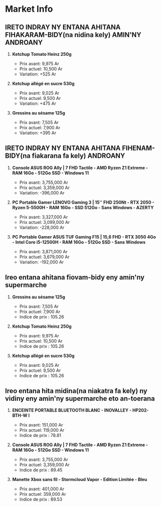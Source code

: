 # Market Info

## IRETO INDRAY NY ENTANA AHITANA FIHAKARAM-BIDY(na nidina kely) AMIN'NY ANDROANY

1. **Ketchup Tomato Heinz 250g**
   - Prix avant: 9,975 Ar
   - Prix actuel: 10,500 Ar
   - Variation: +525 Ar

2. **Ketchup allégé en sucre 530g**
   - Prix avant: 9,025 Ar
   - Prix actuel: 9,500 Ar
   - Variation: +475 Ar

3. **Gressins au sésame 125g**
   - Prix avant: 7,505 Ar
   - Prix actuel: 7,900 Ar
   - Variation: +395 Ar

## IRETO INDRAY NY ENTANA AHITANA FIHENAM-BIDY(na fiakarana fa kely) ANDROANY

1. **Console ASUS ROG Ally | 7 FHD Tactile - AMD Ryzen Z1 Extreme - RAM 16Go - 512Go SSD - Windows 11**
   - Prix avant: 3,755,000 Ar
   - Prix actuel: 3,359,000 Ar
   - Variation: -396,000 Ar

2. **PC Portable Gamer LENOVO Gaming 3 | 15'' FHD 250Nt - RTX 2050 - Ryzen 5-5500H - RAM 16Go - SSD 512Go - Sans Windows - AZERTY**
   - Prix avant: 3,327,000 Ar
   - Prix actuel: 3,099,000 Ar
   - Variation: -228,000 Ar

3. **PC Portable Gamer ASUS TUF Gaming F15 | 15,6 FHD - RTX 3050 4Go - Intel Core i5-12500H - RAM 16Go - 512Go SSD - Sans Windows**
   - Prix avant: 3,871,000 Ar
   - Prix actuel: 3,679,000 Ar
   - Variation: -192,000 Ar

## Ireo entana ahitana fiovam-bidy eny amin'ny supermarche

1. **Gressins au sésame 125g**
   - Prix avant: 7,505 Ar
   - Prix actuel: 7,900 Ar
   - Indice de prix : 105.26

2. **Ketchup Tomato Heinz 250g**
   - Prix avant: 9,975 Ar
   - Prix actuel: 10,500 Ar
   - Indice de prix : 105.26

3. **Ketchup allégé en sucre 530g**
   - Prix avant: 9,025 Ar
   - Prix actuel: 9,500 Ar
   - Indice de prix : 105.26

## Ireo entana hita midina(na niakatra fa kely) ny vidiny eny amin'ny supermarche eto an-toerana

1. **ENCEINTE PORTABLE BLUETOOTH BLANC - INOVALLEY - HP202-BTH-W	I**
   - Prix avant: 151,000 Ar
   - Prix actuel: 119,000 Ar
   - Indice de prix : 78.81

2. **Console ASUS ROG Ally | 7 FHD Tactile - AMD Ryzen Z1 Extreme - RAM 16Go - 512Go SSD - Windows 11**
   - Prix avant: 3,755,000 Ar
   - Prix actuel: 3,359,000 Ar
   - Indice de prix : 89.45

3. **Manette Xbox sans fil - Stormcloud Vapor - Edition Limitée - Bleu**
   - Prix avant: 401,000 Ar
   - Prix actuel: 359,000 Ar
   - Indice de prix : 89.53

